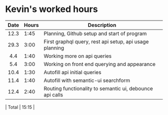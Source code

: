 # Kevin's worked hours

| Date | Hours | Description                                             |
| :--: | ----- | ------------------------------------------------------- |
| 12.3 | 1:45  | Planning, Github setup and start of program             |
| 29.3 | 3:00  | First graphql query, rest api setup, api usage planning |
| 4.4  | 1:40  | Working more on api queries                             |
| 5.4  | 3:00  | Working on front end querying and appearance            |
| 10.4 | 1:30  | Autofill api initial queries                            |
| 11.4 | 1:40  | Autofill with semantic-ui searchform                    |
| 12.4 | 2:40  | Routing functionality to semantic ui, debounce api calls|

| Total | 15:15 |
